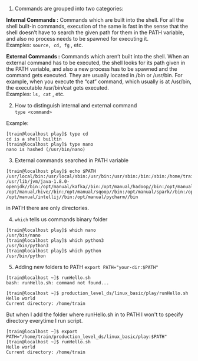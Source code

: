 1. Commands  are grouped into two categories:  

**Internal Commands :** Commands which are built into the shell. For all the shell built-in commands, execution of the same is fast in the sense that the shell doesn’t have to search the given path for them in the PATH variable, and also no process needs to be spawned for executing it.  
Examples: `source, cd, fg` , etc.

**External Commands :** Commands which aren’t built into the shell. When an external command has to be executed, the shell looks for its path given in the PATH variable, and also a new process has to be spawned and the command gets executed. They are usually located in /bin or /usr/bin. For example, when you execute the “cat” command, which usually is at /usr/bin, the executable /usr/bin/cat gets executed.  
Examples: `ls, cat` , etc.

2. How to distinguish internal and external command  
`type <command>`

Example:  
```
[train@localhost play]$ type cd
cd is a shell builtin
[train@localhost play]$ type nano
nano is hashed (/usr/bin/nano)
```

3. External commands searched in PATH variable   
```
[train@localhost play]$ echo $PATH
/usr/local/bin:/usr/local/sbin:/usr/bin:/usr/sbin:/bin:/sbin:/home/train/.local/bin:/home/train/bin:
/usr/lib/jvm/java-1.8.0-openjdk//bin:/opt/manual/kafka//bin:/opt/manual/hadoop//bin:/opt/manual/hadoop//sbin:
/opt/manual/hive//bin:/opt/manual/sqoop//bin:/opt/manual/spark//bin:/opt/manual/maven//bin:
/opt/manual/intellij//bin:/opt/manual/pycharm//bin
```
in PATH there are only directories.  


4. `which` tells us commands binary folder  
```
[train@localhost play]$ which nano
/usr/bin/nano
[train@localhost play]$ which python3
/usr/bin/python3
[train@localhost play]$ which python
/usr/bin/python
```

5. Adding new folders to PATH
`export PATH="your-dir:$PATH"`
```
[train@localhost ~]$ runHello.sh
bash: runHello.sh: command not found...

[train@localhost ~]$ production_level_ds/linux_basic/play/runHello.sh
Hello world
Current directory: /home/train
```

But when I add the folder where runHello.sh in to PATH I won't to specify directory everytime I run script.  
```
[train@localhost ~]$ export PATH="/home/train/production_level_ds/linux_basic/play:$PATH"
[train@localhost ~]$ runHello.sh
Hello world
Current directory: /home/train
```